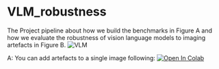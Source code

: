 # VLM_robustness
The Project pipeline about how we build the benchmarks in Figure A and how we evaluate the robustness of vision language models to imaging artefacts in Figure B.
![VLM](https://github.com/user-attachments/assets/3bae59c1-31a2-4a06-85b5-b1deab2b6072)

A:
You can add artefacts to a single image following:
[![Open In Colab](https://colab.research.google.com/assets/colab-badge.svg)](https://colab.research.google.com/github/your-username/your-repo/blob/main/your-notebook.ipynb)
